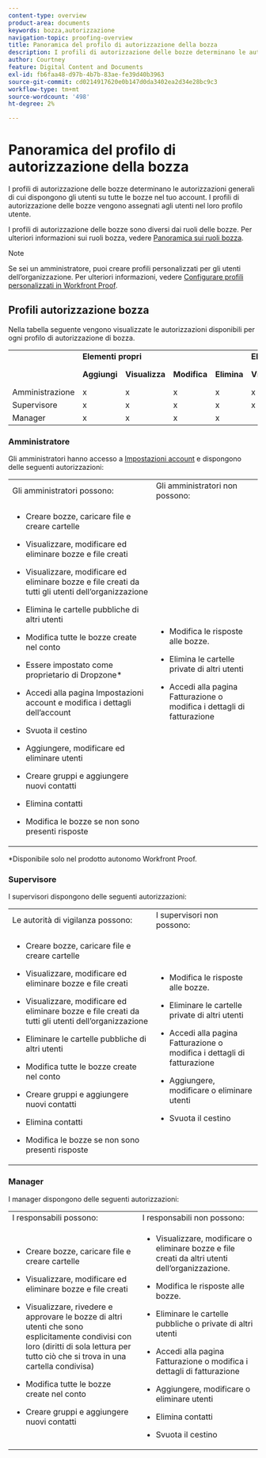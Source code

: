 ```yaml
---
content-type: overview
product-area: documents
keywords: bozza,autorizzazione
navigation-topic: proofing-overview
title: Panoramica del profilo di autorizzazione della bozza
description: I profili di autorizzazione delle bozze determinano le autorizzazioni generali di cui dispongono gli utenti su tutte le bozze nel tuo account. I profili di autorizzazione delle bozze vengono assegnati agli utenti nel loro profilo utente. I profili di autorizzazione delle bozze sono diversi dai ruoli delle bozze.
author: Courtney
feature: Digital Content and Documents
exl-id: fb6faa48-d97b-4b7b-83ae-fe39d40b3963
source-git-commit: cd0214917620e0b147d0da3402ea2d34e28bc9c3
workflow-type: tm+mt
source-wordcount: '498'
ht-degree: 2%

---
```


# Panoramica del profilo di autorizzazione della bozza

<!--Audited: 12/2023-->

I profili di autorizzazione delle bozze determinano le autorizzazioni generali di cui dispongono gli utenti su tutte le bozze nel tuo account. I profili di autorizzazione delle bozze vengono assegnati agli utenti nel loro profilo utente.

I profili di autorizzazione delle bozze sono diversi dai ruoli delle bozze. Per ulteriori informazioni sui ruoli bozza, vedere [Panoramica sui ruoli bozza](../../../review-and-approve-work/proofing/proofing-overview/proof-roles.md).

>[!NOTE]
>
>Se sei un amministratore, puoi creare profili personalizzati per gli utenti dell’organizzazione. Per ulteriori informazioni, vedere [Configurare profili personalizzati in Workfront Proof](../../../workfront-proof/wp-acct-admin/account-settings/configure-custom-profiles.md).

<!--
<p data-mc-conditions="QuicksilverOrClassic.Draft mode">Consider the following about roles and permissions:</p>
-->

<!--
<ul data-mc-conditions="QuicksilverOrClassic.Draft mode">
<li> <p>Assigned profile permissions relate only to the users and items in your own account. The exception is in the case of Satellite accounts, where the Administrator and Billing Administrator for the main (hub) accounts can access and manage the account settings and billing of those accounts from the hub account level.</p> </li>
<li> <p>Billing Administrators and Administrators can delete users. This can only be done in Account settings.</p> </li>
<li>When Billing Administrators and Administrators view proofs that are owned by other users in their account, they view them with the role of a Reviewer.</li>
<li>Using the Read Only role, Billing Administrators and Administrators can access proofs in folders shared with them or in folders created by them. </li>
</ul>
-->

## Profili autorizzazione bozza

Nella tabella seguente vengono visualizzate le autorizzazioni disponibili per ogni profilo di autorizzazione di bozza.

<table style="table-layout:auto">
  <tr>
   <td colspan="1" ><strong></strong>
   </td>
   <td colspan="4" ><strong>Elementi propri</strong>
   </td>
   <td colspan="3" ><strong>Elementi di altri utenti</strong>
   </td>
   <td><strong>Amministrazione</strong>
   </td>
  </tr>
  <tr>
   <td>
   </td>
   <td><strong>Aggiungi</strong>
   </td>
   <td><strong>Visualizza</strong>
   </td>
   <td><strong>Modifica</strong>
   </td>
   <td><strong>Elimina</strong>
   </td>
   <td><strong>Visualizza</strong>
   </td>
   <td><strong>Modifica</strong>
   </td>
   <td><strong>Elimina</strong>
   </td>
   <td><strong>Modifica ed Elimina</strong>
   </td>
  </tr>
  <tr>
   <td>Amministrazione
   </td>
   <td>x
   </td>
   <td>x
   </td>
   <td>x
   </td>
   <td>x
   </td>
   <td>x
   </td>
   <td>x
   </td>
   <td>x
   </td>
   <td>x
   </td>
  </tr>
  <tr>
   <td>Supervisore
   </td>
   <td>x
   </td>
   <td>x
   </td>
   <td>x
   </td>
   <td>x
   </td>
   <td>x
   </td>
   <td>x
   </td>
   <td>x
   </td>
   <td>
   </td>
  </tr>
  <tr>
   <td>Manager
   </td>
   <td>x
   </td>
   <td>x
   </td>
   <td>x
   </td>
   <td>x
   </td>
   <td>
   </td>
   <td>
   </td>
   <td>
   </td>
   <td>
   </td>
  </tr>
</table>

### Amministratore

Gli amministratori hanno accesso a [Impostazioni account](https://support.workfront.com/hc/en-us/sections/115000912147-Account-Settings) e dispongono delle seguenti autorizzazioni:

<table style="table-layout:auto"> 
 <col> 
 <col> 
 <tbody> 
  <tr> 
   <td>Gli amministratori possono:</td> 
   <td>Gli amministratori non possono:</td> 
  </tr> 
  <tr> 
   <td> 
    <ul> 
     <li> <p>Creare bozze, caricare file e creare cartelle</p> </li> 
     <li> <p>Visualizzare, modificare ed eliminare bozze e file creati</p> </li> 
     <li> <p>Visualizzare, modificare ed eliminare bozze e file creati da tutti gli utenti dell’organizzazione</p> </li> 
     <li> <p>Elimina le cartelle pubbliche di altri utenti</p> </li> 
     <li> <p>Modifica tutte le bozze create nel conto</p> </li> 
     <li> <p>Essere impostato come proprietario di Dropzone*</p> </li> 
     <li> <p>Accedi alla pagina Impostazioni account e modifica i dettagli dell’account</p> </li> 
     <li> <p>Svuota il cestino</p> </li> 
     <li> <p>Aggiungere, modificare ed eliminare utenti</p> </li> 
     <li> <p>Creare gruppi e aggiungere nuovi contatti</p> </li> 
     <li> <p>Elimina contatti</p> </li> 
     <li> <p>Modifica le bozze se non sono presenti risposte</p> </li> 
    </ul> </td> 
   <td> 
    <ul> 
     <li> <p>Modifica le risposte alle bozze.</p> </li> 
     <li> <p>Elimina le cartelle private di altri utenti</p> </li> 
     <li> <p>Accedi alla pagina Fatturazione o modifica i dettagli di fatturazione</p> </li> 
    </ul> </td> 
  </tr> 
 </tbody> 
</table>

&#42;Disponibile solo nel prodotto autonomo Workfront Proof.

### Supervisore

I supervisori dispongono delle seguenti autorizzazioni:

<table style="table-layout:auto"> 
 <col> 
 <col> 
 <tbody> 
  <tr> 
   <td>Le autorità di vigilanza possono:</td> 
   <td>I supervisori non possono:</td> 
  </tr> 
  <tr> 
   <td> 
    <ul> 
     <li> <p>Creare bozze, caricare file e creare cartelle</p> </li> 
     <li> <p>Visualizzare, modificare ed eliminare bozze e file creati</p> </li> 
     <li> <p>Visualizzare, modificare ed eliminare bozze e file creati da tutti gli utenti dell’organizzazione</p> </li> 
     <li> <p>Eliminare le cartelle pubbliche di altri utenti</p> </li> 
     <li> <p>Modifica tutte le bozze create nel conto</p> </li> 
     <li> <p>Creare gruppi e aggiungere nuovi contatti</p> </li> 
     <li> <p>Elimina contatti</p> </li> 
     <li> <p>Modifica le bozze se non sono presenti risposte</p> </li> 
    </ul> </td> 
   <td> 
    <ul> 
     <li> <p>Modifica le risposte alle bozze.</p> </li> 
     <li> <p>Eliminare le cartelle private di altri utenti</p> </li> 
     <li> <p>Accedi alla pagina Fatturazione o modifica i dettagli di fatturazione</p> </li> 
     <li> <p>Aggiungere, modificare o eliminare utenti</p> </li> 
     <li> <p>Svuota il cestino</p> </li> 
    </ul> </td> 
  </tr> 
 </tbody> 
</table>

### Manager

I manager dispongono delle seguenti autorizzazioni:

<table style="table-layout:auto"> 
 <col> 
 <col> 
 <tbody> 
  <tr> 
   <td>I responsabili possono:</td> 
   <td>I responsabili non possono:</td> 
  </tr> 
  <tr> 
   <td> 
    <ul> 
     <li> <p>Creare bozze, caricare file e creare cartelle</p> </li> 
     <li> <p>Visualizzare, modificare ed eliminare bozze e file creati</p> </li> 
     <li> <p>Visualizzare, rivedere e approvare le bozze di altri utenti che sono esplicitamente condivisi con loro (diritti di sola lettura per tutto ciò che si trova in una cartella condivisa)</p> </li> 
     <li> <p>Modifica tutte le bozze create nel conto</p> </li> 
     <li> <p>Creare gruppi e aggiungere nuovi contatti</p> </li> 
    </ul> </td> 
   <td> 
    <ul> 
     <li> <p>Visualizzare, modificare o eliminare bozze e file creati da altri utenti dell’organizzazione. </p> </li><li><p>Modifica le risposte alle bozze.</p> </li> 
     <li> <p>Eliminare le cartelle pubbliche o private di altri utenti</p> </li> 
     <li> <p>Accedi alla pagina Fatturazione o modifica i dettagli di fatturazione</p> </li> 
     <li> <p>Aggiungere, modificare o eliminare utenti</p> </li> 
     <li> <p> Elimina contatti</p> </li> 
     <li> <p>Svuota il cestino</p> </li> 
    </ul> </td> 
  </tr> 
 </tbody> 
</table>

<!--
<h3 data-mc-conditions="QuicksilverOrClassic.Draft mode">Observer</h3>
-->

<!--
<p data-mc-conditions="QuicksilverOrClassic.Draft mode">Observers have the following permissions:</p>
-->

<!--
<p data-mc-conditions="QuicksilverOrClassic.Draft mode"> <img src="assets/cleaner2.png">Can see, review, and approve proofs of other users that are explicitly shared with them (Read-only rights to everything in a shared folder). For more information, see <a href="../../../workfront-proof/wp-work-proofsfiles/share-proofs-and-files/manage-proof-roles.md" class="MCXref xref">Manage Proof Roles in Workfront Proof</a>.</p>
-->

<!--
<p data-mc-conditions="QuicksilverOrClassic.Draft mode"> <img src="assets/cleaner2.png">Can view files that are explicitly shared with them. </p>
-->

<!--
<p data-mc-conditions="QuicksilverOrClassic.Draft mode"> <img src="assets/no2.png">Cannot create proofs, upload files, and create folders. For more information, see <a href="../../../workfront-proof/wp-work-proofsfiles/create-proofs-and-files/upload-files-web-content.md" class="MCXref xref">Upload Files and Web Content to Workfront Proof</a>.</p>
-->

<!--
<p data-mc-conditions="QuicksilverOrClassic.Draft mode"> <img src="assets/no2.png">Cannot view, edit, or delete proofs and files created by other users in the organization.</p>
-->

<!--
<p data-mc-conditions="QuicksilverOrClassic.Draft mode"> <img src="assets/no2.png">Cannot edit proofs or replies.</p>
-->

<!--
<p data-mc-conditions="QuicksilverOrClassic.Draft mode"> <img src="assets/no2.png">Cannot delete any items created in the organization.</p>
-->

<!--
<p data-mc-conditions="QuicksilverOrClassic.Draft mode"> <img src="assets/no2.png">Cannot access the Billing page or Account settings. For more information, see <a href="../../../workfront-proof/wp-billingsettings/manage-your-billing/wp-billing-page.md" class="MCXref xref">The Workfront Proof Billing Page</a> and <a href="../../../workfront-proof/wp-acct-admin/account-settings/account-settings.md" class="MCXref xref">Account settings in Workfront Proof</a>.</p>
-->

<!--
<p data-mc-conditions="QuicksilverOrClassic.Draft mode"> <img src="assets/no2.png">Cannot be set as the Dropzone owner. For more information, see <a href="../../../workfront-proof/wp-acct-admin/account-settings/configure-dropzone-in-wp.md" class="MCXref xref">Configure the dropzone in Workfront Proof</a>.</p>
-->

<!--
<p data-mc-conditions="QuicksilverOrClassic.Draft mode"> <img src="assets/no2.png">Cannot empty the trash. For more information, see <a href="../../../workfront-proof/wp-work-proofsfiles/manage-your-work/restore-and-empty-trash.md" class="MCXref xref">Restore and Empty the Trash in Workfront Proof</a>.</p>
-->

<!--
<p data-mc-conditions="QuicksilverOrClassic.Draft mode"> <img src="assets/no2.png">Cannot add, edit, or delete users. </p>
-->

<!--
<p data-mc-conditions="QuicksilverOrClassic.Draft mode"> <img src="assets/no2.png">Cannot create groups or add new contacts. </p>
-->

<!--
<p data-mc-conditions="QuicksilverOrClassic.Draft mode"> <img src="assets/no2.png">Cannot delete contacts. </p>
-->


<!--
<p data-mc-conditions="QuicksilverOrClassic.Draft mode">Menus and functions available to Observers are limited. </p>>
-->

<!--
<li data-mc-conditions="QuicksilverOrClassic.Draft mode">Observers do not see the Header menu or the green New menu in their Dashboard</li>>
-->

<!--
<li data-mc-conditions="QuicksilverOrClassic.Draft mode">Observers do not see the following links in their Settings: Account settings, Billing </li>>
-->

<!--
<h3 data-mc-conditions="QuicksilverOrClassic.Draft mode">Guest</h3>
-->

<!--
<p data-mc-conditions="QuicksilverOrClassic.Draft mode">The Guest profile is used to give access to proofs for reviewers who do not have their own Workfront Proof account. Guests can access proofs shared with them directly via their personal email notifications.</p>
-->

<!--
<p data-mc-conditions="QuicksilverOrClassic.Draft mode"> <img src="assets/cleaner2.png">Can view, review, and approve proofs that are explicitly shared with them.</p>
-->

<!--
<p data-mc-conditions="QuicksilverOrClassic.Draft mode"> <img src="assets/cleaner2.png">Can view files that are explicitly shared with them.</p>
-->

<!--
<p data-mc-conditions="QuicksilverOrClassic.Draft mode"> <img src="assets/no2.png">Cannot access the Dashboard.</p>
-->

<!--
<p data-mc-conditions="QuicksilverOrClassic.Draft mode"> <img src="assets/no2.png">Cannot have folders shared with them. For more information, see <a href="../../../workfront-proof/wp-work-proofsfiles/organize-your-work/manage-folders.md" class="MCXref xref">Manage Folders in Workfront Proof</a>.</p>
-->

<!--
<p data-mc-conditions="QuicksilverOrClassic.Draft mode"> <img src="assets/no2.png">Cannot be added as Authors or Moderators to the proofs. For more information, see <a href="../../../workfront-proof/wp-work-proofsfiles/share-proofs-and-files/manage-proof-roles.md" class="MCXref xref">Manage Proof Roles in Workfront Proof</a>.</p>
-->

<!--
<note type="note">
 Guests are not Workfront Proof users, so they cannot see all the proofs shared with them in their own Dashboard.
</note>
-->

